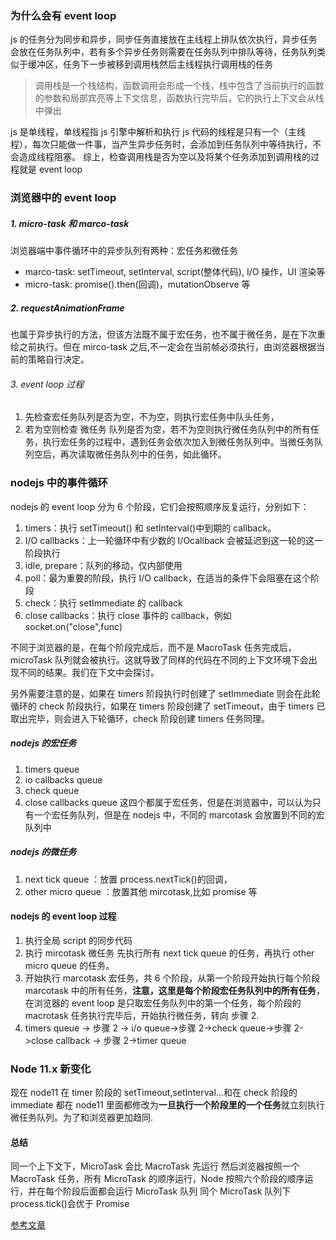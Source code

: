 ### 为什么会有 event loop

js 的任务分为同步和异步，同步任务直接放在主线程上排队依次执行，异步任务会放在任务队列中，若有多个异步任务则需要在任务队列中排队等待，任务队列类似于缓冲区，任务下一步被移到调用栈然后主线程执行调用栈的任务

> 调用栈是一个栈结构，函数调用会形成一个栈，栈中包含了当前执行的函数的参数和局部宾亮等上下文信息，函数执行完毕后，它的执行上下文会从栈中弹出

js 是单线程，单线程指 js 引擎中解析和执行 js 代码的线程是只有一个（主线程），每次只能做一件事，当产生异步任务时，会添加到任务队列中等待执行，不会造成线程阻塞。
综上，检查调用栈是否为空以及将某个任务添加到调用栈的过程就是 event loop

### 浏览器中的 event loop

##### 1. micro-task 和 marco-task

浏览器端中事件循环中的异步队列有两种：宏任务和微任务

- marco-task: setTimeout, setInterval, script(整体代码), I/O 操作，UI 渲染等
- micro-task: promise().then(回调)，mutationObserve 等

##### 2. requestAnimationFrame

也属于异步执行的方法，但该方法既不属于宏任务，也不属于微任务，是在下次重绘之前执行。但在 mirco-task 之后,不一定会在当前帧必须执行，由浏览器根据当前的策略自行决定。

###### 3. event loop 过程

1. 先检查宏任务队列是否为空，不为空，则执行宏任务中队头任务，
2. 若为空则检查 微任务 队列是否为空，若不为空则执行微任务队列中的所有任务，执行宏任务的过程中，遇到任务会依次加入到微任务队列中。当微任务队列空后，再次读取微任务队列中的任务，如此循环。

### nodejs 中的事件循环

nodejs 的 event loop 分为 6 个阶段，它们会按照顺序反复运行，分别如下：

1. timers：执行 setTimeout() 和 setInterval()中到期的 callback。
2. I/O callbacks：上一轮循环中有少数的 I/Ocallback 会被延迟到这一轮的这一阶段执行
3. idle, prepare：队列的移动，仅内部使用
4. poll：最为重要的阶段，执行 I/O callback，在适当的条件下会阻塞在这个阶段
5. check：执行 setImmediate 的 callback
6. close callbacks：执行 close 事件的 callback，例如 socket.on("close",func)

不同于浏览器的是，在每个阶段完成后，而不是 MacroTask 任务完成后，microTask 队列就会被执行。这就导致了同样的代码在不同的上下文环境下会出现不同的结果。我们在下文中会探讨。

另外需要注意的是，如果在 timers 阶段执行时创建了 setImmediate 则会在此轮循环的 check 阶段执行，如果在 timers 阶段创建了 setTimeout，由于 timers 已取出完毕，则会进入下轮循环，check 阶段创建 timers 任务同理。

##### nodejs 的宏任务

1. timers queue
2. io callbacks queue
3. check queue
4. close callbacks queue
   这四个都属于宏任务，但是在浏览器中，可以认为只有一个宏任务队列，但是在 nodejs 中，不同的 marcotask 会放置到不同的宏队列中

##### nodejs 的微任务

1. next tick queue ：放置 process.nextTick()的回调，
2. other micro queue ：放置其他 mircotask,比如 promise 等

#### nodejs 的 event loop 过程

1. 执行全局 script 的同步代码
2. 执行 mircotask 微任务
   先执行所有 next tick queue 的任务，再执行 other micro queue 的任务。
3. 开始执行 marcotask 宏任务，共 6 个阶段，从第一个阶段开始执行每个阶段 marcotask 中的所有任务，**注意，这里是每个阶段宏任务队列中的所有任务**，在浏览器的 event loop 是只取宏任务队列中的第一个任务，每个阶段的 macrotask 任务执行完毕后，开始执行微任务，转向 步骤 2.
4. timers queue -> 步骤 2 -> i/o queue->步骤 2->check queue->步骤 2->close callback -> 步骤 2->timer queue

### Node 11.x 新变化

现在 node11 在 timer 阶段的 setTimeout,setInterval...和在 check 阶段的 immediate 都在 node11 里面都修改为**一旦执行一个阶段里的一个任务**就立刻执行微任务队列。为了和浏览器更加趋同.

#### 总结

同一个上下文下，MicroTask 会比 MacroTask 先运行
然后浏览器按照一个 MacroTask 任务，所有 MicroTask 的顺序运行，Node 按照六个阶段的顺序运行，并在每个阶段后面都会运行 MicroTask 队列
同个 MicroTask 队列下 process.tick()会优于 Promise

[参考文章](https://segmentfault.com/a/1190000013861128)
